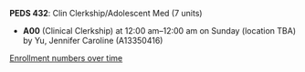 **PEDS 432**: Clin Clerkship/Adolescent Med (7 units)

- **A00** (Clinical Clerkship) at 12:00 am–12:00 am on Sunday (location TBA) by Yu, Jennifer Caroline (A13350416)

[Enrollment numbers over time](./PEDS432.tsv)
